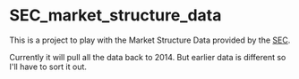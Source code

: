 # SEC_market_structure_data

This is a project to play with the Market Structure Data provided by the [SEC](https://www.sec.gov/marketstructure/downloads.html). 


Currently it will pull all the data back to 2014. But earlier data is different so I'll have to sort it out.